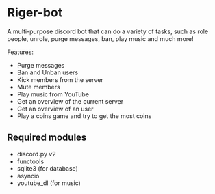 # Riger-bot
 A multi-purpose discord bot that can do a variety of tasks, such as role people, unrole, purge messages, ban, play music and much more!

Features:
- Purge messages
- Ban and Unban users
- Kick members from the server
- Mute members
- Play music from YouTube
- Get an overview of the current server
- Get an overview of an user
- Play a coins game and try to get the most coins




## Required modules
- discord.py v2 
- functools
- sqlite3 (for database)
- asyncio
- youtube_dl (for music)
